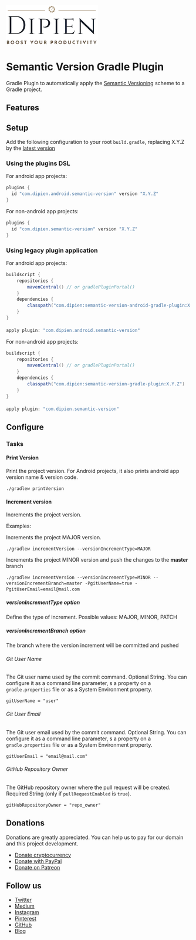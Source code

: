 [![Dipien](https://raw.githubusercontent.com/dipien/dipien-component-builder/master/.github/dipien_logo.png)](http://www.dipien.com)

# Semantic Version Gradle Plugin

Gradle Plugin to automatically apply the [Semantic Versioning](https://semver.org/) scheme to a Gradle project.

## Features

## Setup

Add the following configuration to your root `build.gradle`, replacing X.Y.Z by the [latest version](https://github.com/dipien/semantic-version-gradle-plugin/releases/latest)

### Using the plugins DSL

For android app projects:
```groovy
plugins {
  id "com.dipien.android.semantic-version" version "X.Y.Z"
}
```

For non-android app projects:

```groovy
plugins {
  id "com.dipien.semantic-version" version "X.Y.Z"
}
```

### Using legacy plugin application

For android app projects:

```groovy
buildscript {
    repositories {
        mavenCentral() // or gradlePluginPortal()
    }
    dependencies {
        classpath("com.dipien:semantic-version-android-gradle-plugin:X.Y.Z")
    }
}
    
apply plugin: "com.dipien.android.semantic-version"
```

For non-android app projects:

```groovy
buildscript {
    repositories {
        mavenCentral() // or gradlePluginPortal()
    }
    dependencies {
        classpath("com.dipien:semantic-version-gradle-plugin:X.Y.Z")
    }
}
    
apply plugin: "com.dipien.semantic-version"
```

## Configure

### Tasks

#### Print Version
Print the project version. For Android projects, it also prints android app version name & version code.

```
./gradlew printVersion
```

#### Increment version
Increments the project version.

Examples:

Increments the project MAJOR version.
```
./gradlew incrementVersion --versionIncrementType=MAJOR
```

Increments the project MINOR version and push the changes to the **master** branch

```
./gradlew incrementVersion --versionIncrementType=MINOR --versionIncrementBranch=master -PgitUserName=true -PgitUserEmail=email@mail.com
```

##### versionIncrementType option

Define the type of increment. Possible values: MAJOR, MINOR, PATCH

##### versionIncrementBranch option

The branch where the version increment will be committed and pushed

###### Git User Name

The Git user name used by the commit command. Optional String. 
You can configure it as a command line parameter, s a property on a `gradle.properties` file or as a System Environment property.

    gitUserName = "user"
    
###### Git User Email

The Git user email used by the commit command. Optional String.
You can configure it as a command line parameter, s a property on a `gradle.properties` file or as a System Environment property.

    gitUserEmail = "email@mail.com"

###### GitHub Repository Owner

The GitHub repository owner where the pull request will be created. Required String (only if `pullRequestEnabled` is `true`).

    gitHubRepositoryOwner = "repo_owner"

## Donations

Donations are greatly appreciated. You can help us to pay for our domain and this project development.

* [Donate cryptocurrency](http://coinbase.dipien.com/)
* [Donate with PayPal](http://paypal.dipien.com/)
* [Donate on Patreon](http://patreon.dipien.com/)

## Follow us
* [Twitter](http://twitter.dipien.com)
* [Medium](http://medium.dipien.com)
* [Instagram](http://instagram.dipien.com)
* [Pinterest](http://pinterest.dipien.com)
* [GitHub](http://github.dipien.com)
* [Blog](http://blog.dipien.com)
